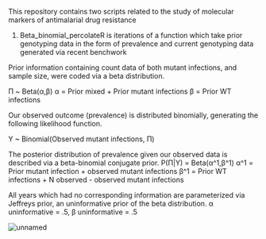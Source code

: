 This repository contains two scripts related to the study of molecular markers of antimalarial drug resistance

1. Beta_binomial_percolateR is iterations of a function which take prior genotyping data in the form of prevalence and current genotyping data generated via recent benchwork


Prior information containing count data of both mutant infections, and sample size, were coded via a beta distribution.

Π ~ Beta(α,β)
α = Prior mixed + Prior mutant infections
β = Prior WT infections

Our observed outcome (prevalence) is distributed binomially, generating the following likelihood function.

Y ~ Binomial(Observed mutant infections, Π) 

The posterior distribution of prevalence given our observed data is described via a beta-binomial conjugate prior. 
	P(Π|Y) = Beta(α^1,β^1) 
α^1 = Prior mutant infection + observed mutant infections 
β^1 = Prior WT infections + N observed - observed mutant infections 

All years which had no corresponding information are parameterized via Jeffreys prior, an uninformative prior of the beta distribution.
α uninformative = .5, 
β uninformative = .5


![unnamed](https://github.com/user-attachments/assets/6a6264a2-9bf6-4aee-bd60-6d7c5db81cee)

